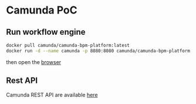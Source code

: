 # Camunda PoC

## Run workflow engine

```bash
docker pull camunda/camunda-bpm-platform:latest
docker run -d --name camunda -p 8080:8080 camunda/camunda-bpm-platform:latest
```

then open the [browser](http://localhost:8080/camunda-welcome/index.html)

## Rest API

Camunda REST API are available [here](https://docs.camunda.org/rest/camunda-bpm-platform/7.21-SNAPSHOT/)
